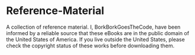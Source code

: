 # Reference-Material
A collection of reference material. I, BorkBorkGoesTheCode, have been informed by a reliable source that these eBooks are in the public domain of the United States of America. If you live outside the United States, please check the copyright status of these works before downloading them.
